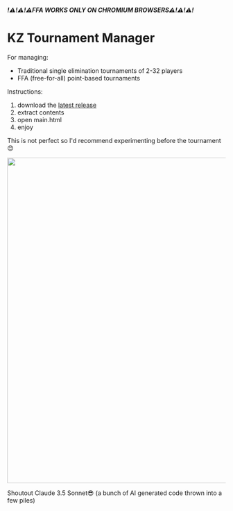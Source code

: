 ***!⚠️!⚠️!⚠️FFA WORKS ONLY ON CHROMIUM BROWSERS⚠️!⚠️!⚠️!***

# KZ Tournament Manager
For managing:
- Traditional single elimination tournaments of 2-32 players
- FFA (free-for-all) point-based tournaments

Instructions: 
1. download the [latest release](https://github.com/jakkekz/KZTournamentManager/releases/latest)
2. extract contents
3. open main.html
4. enjoy

This is not perfect so I'd recommend experimenting before the tournament 😊

  <tr>
    <td><img src="https://github.com/user-attachments/assets/0280d2e8-f5c8-46ea-9eb2-77affcd4473d" data-canonical-src="https://github.com/user-attachments/assets/0280d2e8-f5c8-46ea-9eb2-77affcd4473d" width="750" /></td>
  </tr>

Shoutout Claude 3.5 Sonnet😎 (a bunch of AI generated code thrown into a few piles)
